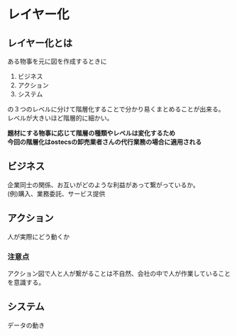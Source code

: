# レイヤー化

## レイヤー化とは
ある物事を元に図を作成するときに  

1. ビジネス
2. アクション
3. システム

の３つのレベルに分けて階層化することで分かり易くまとめることが出来る。  
レベルが大きいほど階層的に細かい。

**題材にする物事に応じて階層の種類やレベルは変化するため**  
**今回の階層化はostecsの卸売業者さんの代行業務の場合に適用される**

## ビジネス
企業同士の関係、お互いがどのような利益があって繋がっているか。  
(例)購入、業務委託、サービス提供

## アクション
人が実際にどう動くか

### 注意点
アクション図で人と人が繋がることは不自然、会社の中で人が作業していることを意識する。

## システム
データの動き